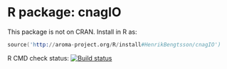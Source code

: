 # R package: cnagIO

This package is not on CRAN.  Install in R as:

```s
source('http://aroma-project.org/R/install#HenrikBengtsson/cnagIO')
```

R CMD check status: <a href="https://travis-ci.org/HenrikBengtsson/cnagIO"><img src="https://travis-ci.org/HenrikBengtsson/cnagIO.svg?branch=master" alt="Build status"></a>
